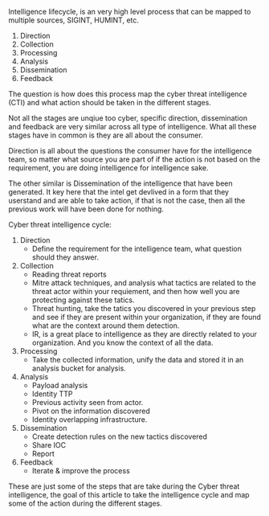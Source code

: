 Intelligence lifecycle, is an very high level process that can be mapped to multiple sources, SIGINT, HUMINT, etc. 

1. Direction
2. Collection
3. Processing
4. Analysis
5. Dissemination
6. Feedback

The question is how does this process map the cyber threat intelligence (CTI) 
and what action should be taken in the different stages.

Not all the stages are unqiue too cyber, specific direction, dissemination and feedback are very similar across all type of intelligence.
What all these stages have in common is they are all about the consumer.

Direction is all about the questions the consumer have for the intelligence team, so matter what source you are part of if the action is not based on the requirement, you are doing intelligence for intelligence sake. 

The other similar is Dissemination of the intelligence that have been generated. It key here that the intel get devlived in a form that they userstand and are able to take action, if that is not the case, then all the previous work will have been done for nothing. 



Cyber threat intelligence cycle:

1. Direction
    - Define the requirement for the intelligence team, what question should they answer.
2. Collection
    - Reading threat reports
    - Mitre attack techniques, and analysis what tactics are related to the threat actor within your requiement, and then how well you are protecting against these tatics. 
    - Threat hunting, take the tatics you discovered in your previous step and see if they are present within your organization, if they are found what are the context around them detection. 
    - IR, is a great place to intelligence as they are directly related to your organization. And you know the context of all the data.
3. Processing
    - Take the collected information, unify the data and stored it in an analysis bucket for analysis.
4. Analysis 
    - Payload analysis
    - Identity TTP
    - Previous activity seen from actor.
    - Pivot on the information discovered  
    - Identity overlapping infrastructure.
5. Dissemination
    - Create detection rules on the new tactics discovered
    - Share IOC
    - Report
6. Feedback
    - Iterate & improve the process

These are just some of the steps that are take during the Cyber threat intelligence, the goal of this article to take the intelligence cycle and map some of the action during the different stages. 